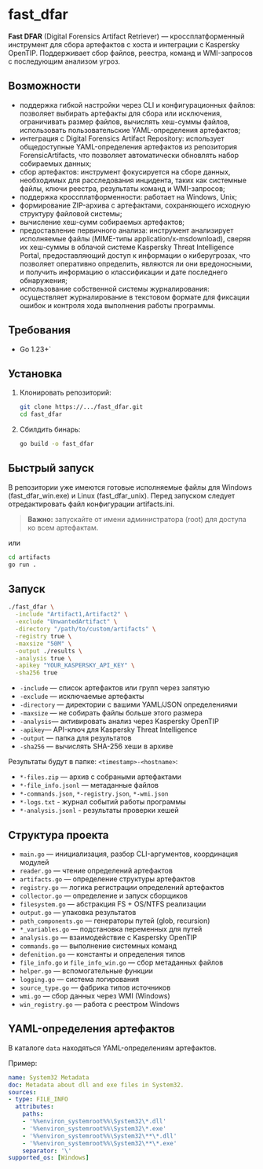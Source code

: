 # fast_dfar

**Fast DFAR** (Digital Forensics Artifact Retriever) — кроссплатформенный инструмент для сбора артефактов с хоста и интеграции с Kaspersky OpenTIP. Поддерживает сбор файлов, реестра, команд и WMI-запросов с последующим анализом угроз.

## Возможности
- поддержка гибкой настройки через CLI и конфигурационных файлов: позволяет выбирать артефакты для сбора или исключения, ограничивать размер файлов, вычислять хеш-суммы файлов, использовать пользовательские YAML-определения артефактов;
- интеграция с Digital Forensics Artifact Repository: использует общедоступные YAML-определения артефактов из репозитория ForensicArtifacts, что позволяет автоматически обновлять набор собираемых данных;
- cбор артефактов: инструмент фокусируется на сборе данных, необходимых для расследования инцидента, таких как системные файлы, ключи реестра, результаты команд и WMI-запросов;
- поддержка кроссплатформенности: работает на Windows, Unix;
- формирование ZIP-архива с артефактами, сохраняющего исходную структуру файловой системы;
- вычисление хеш-сумм собираемых артефактов;
- предоставление первичного анализа: инструмент анализирует исполняемые файлы (MIME-типы application/x-msdownload), сверяя их хеш-суммы в облачой системе Kaspersky Threat Intelligence Portal, предоставляющий доступ к информации о киберугрозах, что позволяет оперативно определить, являются ли они вредоносными, и получить информацию о классификации и дате последнего обнаружения;
- использование собственной системы журналирования: осуществляет журналирование в текстовом формате для фиксации ошибок и контроля хода выполнения работы программы.



## Требования

- Go 1.23+`


## Установка

1. Клонировать репозиторий:
   ```bash
   git clone https://.../fast_dfar.git
   cd fast_dfar
   ```
2. Сбилдить бинарь:
   ```bash
   go build -o fast_dfar
   ```


## Быстрый запуск

В репозитории уже имеются готовые исполняемые файлы для Windows (fast_dfar_win.exe) и Linux (fast_dfar_unix). 
Перед запуском следует отредактировать файл конфигурации artifacts.ini.
> **Важно:** запускайте от имени администратора (root) для доступа ко всем артефактам.

или

 ```bash
 cd artifacts
 go run .
 ```

## Запуск

```bash
./fast_dfar \
  -include "Artifact1,Artifact2" \
  -exclude "UnwantedArtifact" \
  -directory "/path/to/custom/artifacts" \
  -registry true \
  -maxsize "50M" \
  -output ./results \
  -analysis true \
  -apikey "YOUR_KASPERSKY_API_KEY" \
  -sha256 true
```

- `-include` — список артефактов или групп через запятую
- `-exclude` — исключаемые артефакты
- `-directory` — директории с вашими YAML/JSON определениями
- `-maxsize` — не собирать файлы больше этого размера
- `-analysis`— активировать анализ через Kaspersky OpenTIP
- `-apikey`— API-ключ для Kaspersky Threat Intelligence
- `-output` — папка для результатов
- `-sha256` — вычислять SHA-256 хеши в архиве

Результаты будут в папке: `<timestamp>-<hostname>`:
- `*-files.zip` — архив c собраными артефактами
- `*-file_info.jsonl` — метаданные файлов
- `*-commands.json`, `*-registry.json`, `*-wmi.json`
- `*-logs.txt` - журнал событий работы программы
- `*-analysis.jsonl` - результаты проверки хешей

## Структура проекта

- `main.go` — инициализация, разбор CLI-аргументов, координация модулей
- `reader.go` — чтение определений артефактов
- `artifacts.go` —  определение структуры артефактов 
- `registry.go` — логика регистрации определений артефактов
- `collector.go` — определение и запуск сборщиков
- `filesystem.go` — абстракция FS + OS/NTFS реализации
- `output.go` — упаковка результатов
- `path_components.go` — генераторы путей (glob, recursion)
- `*_variables.go` — подстановка переменных для путей
- `analysis.go` — взаимодействие с Kaspersky OpenTIP
- `commands.go` — выполнение системных команд
- `defenition.go` — константы и определения типов
- `file_info.go` и `file_info_win.go` — сбор метаданных файлов
- `helper.go` — вспомогательные функции
- `logging.go` — система логирования
- `source_type.go` — фабрика типов источников
- `wmi.go` — сбор данных через WMI (Windows)
- `win_registry.go` — работа с реестром Windows


##  YAML-определения артефактов

В каталоге `data` находяться YAML-определениям артефактов.

Пример:
```yaml
name: System32 Metadata
doc: Metadata about dll and exe files in System32.
sources:
- type: FILE_INFO
  attributes:
    paths:
    - '%%environ_systemroot%%\System32\*.dll'
    - '%%environ_systemroot%%\System32\*.exe'
    - '%%environ_systemroot%%\System32\**\*.dll'
    - '%%environ_systemroot%%\System32\**\*.exe'
    separator: '\'
supported_os: [Windows]
```